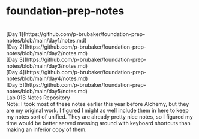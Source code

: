# foundation-prep-notes
<br>
[Day 1](https://github.com/p-brubaker/foundation-prep-notes/blob/main/day1/notes.md)
<br>
[Day 2](https://github.com/p-brubaker/foundation-prep-notes/blob/main/day2/notes.md)
<br>
[Day 3](https://github.com/p-brubaker/foundation-prep-notes/blob/main/day3/notes.md)
<br>
[Day 4](https://github.com/p-brubaker/foundation-prep-notes/blob/main/day4/notes.md)
<br>
[Day 5](https://github.com/p-brubaker/foundation-prep-notes/blob/main/day5/notes.md)
<br>
Lab 01B Notes Repository
<br>
Note: I took most of these notes earlier this year before Alchemy, but they are my original work. I figured I might as well include them in here to keep my notes sort of unified. They are already pretty nice notes, so I figured my time would be better served messing around with keyboard shortcuts than making an inferior copy of them.
